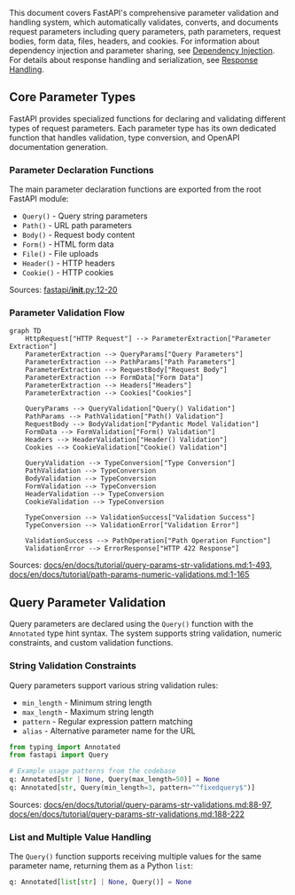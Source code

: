 This document covers FastAPI's comprehensive parameter validation and handling system, which automatically validates, converts, and documents request parameters including query parameters, path parameters, request bodies, form data, files, headers, and cookies. For information about dependency injection and parameter sharing, see [Dependency Injection](#2.2). For details about response handling and serialization, see [Response Handling](#2.4).

## Core Parameter Types

FastAPI provides specialized functions for declaring and validating different types of request parameters. Each parameter type has its own dedicated function that handles validation, type conversion, and OpenAPI documentation generation.

### Parameter Declaration Functions

The main parameter declaration functions are exported from the root FastAPI module:

- `Query()` - Query string parameters
- `Path()` - URL path parameters  
- `Body()` - Request body content
- `Form()` - HTML form data
- `File()` - File uploads
- `Header()` - HTTP headers
- `Cookie()` - HTTP cookies

Sources: [fastapi/__init__.py:12-20]()

### Parameter Validation Flow

```mermaid
graph TD
    HttpRequest["HTTP Request"] --> ParameterExtraction["Parameter Extraction"]
    ParameterExtraction --> QueryParams["Query Parameters"]
    ParameterExtraction --> PathParams["Path Parameters"] 
    ParameterExtraction --> RequestBody["Request Body"]
    ParameterExtraction --> FormData["Form Data"]
    ParameterExtraction --> Headers["Headers"]
    ParameterExtraction --> Cookies["Cookies"]
    
    QueryParams --> QueryValidation["Query() Validation"]
    PathParams --> PathValidation["Path() Validation"]
    RequestBody --> BodyValidation["Pydantic Model Validation"]
    FormData --> FormValidation["Form() Validation"]
    Headers --> HeaderValidation["Header() Validation"]
    Cookies --> CookieValidation["Cookie() Validation"]
    
    QueryValidation --> TypeConversion["Type Conversion"]
    PathValidation --> TypeConversion
    BodyValidation --> TypeConversion
    FormValidation --> TypeConversion
    HeaderValidation --> TypeConversion
    CookieValidation --> TypeConversion
    
    TypeConversion --> ValidationSuccess["Validation Success"]
    TypeConversion --> ValidationError["Validation Error"]
    
    ValidationSuccess --> PathOperation["Path Operation Function"]
    ValidationError --> ErrorResponse["HTTP 422 Response"]
```

Sources: [docs/en/docs/tutorial/query-params-str-validations.md:1-493](), [docs/en/docs/tutorial/path-params-numeric-validations.md:1-165]()

## Query Parameter Validation

Query parameters are declared using the `Query()` function with the `Annotated` type hint syntax. The system supports string validation, numeric constraints, and custom validation functions.

### String Validation Constraints

Query parameters support various string validation rules:

- `min_length` - Minimum string length
- `max_length` - Maximum string length  
- `pattern` - Regular expression pattern matching
- `alias` - Alternative parameter name for the URL

```python
from typing import Annotated
from fastapi import Query

# Example usage patterns from the codebase
q: Annotated[str | None, Query(max_length=50)] = None
q: Annotated[str, Query(min_length=3, pattern="^fixedquery$")]
```

Sources: [docs/en/docs/tutorial/query-params-str-validations.md:88-97](), [docs/en/docs/tutorial/query-params-str-validations.md:188-222]()

### List and Multiple Value Handling

The `Query()` function supports receiving multiple values for the same parameter name, returning them as a Python `list`:

```python
q: Annotated[list[str] | None, Query()] = None